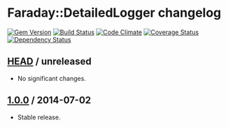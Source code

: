 # Faraday::DetailedLogger changelog

[![Gem Version](https://img.shields.io/gem/v/faraday-detailed_logger.svg)](http://rubygems.org/gems/faraday-detailed_logger)
[![Build Status](https://img.shields.io/travis/envylabs/faraday-detailed_logger/master.svg)](https://travis-ci.org/envylabs/faraday-detailed_logger)
[![Code Climate](https://img.shields.io/codeclimate/github/envylabs/faraday-detailed_logger.svg)](https://codeclimate.com/github/envylabs/faraday-detailed_logger)
[![Coverage Status](https://img.shields.io/coveralls/envylabs/faraday-detailed_logger.svg)](https://coveralls.io/r/envylabs/faraday-detailed_logger)
[![Dependency Status](https://gemnasium.com/envylabs/faraday-detailed_logger.svg)](https://gemnasium.com/envylabs/faraday-detailed_logger)

## [HEAD][unreleased] / unreleased

* No significant changes.

## [1.0.0][v1.0.0] / 2014-07-02

* Stable release.

[unreleased]: https://github.com/envylabs/faraday-detailed_logger/compare/v1.0.0...master
[v1.0.0]: https://github.com/envylabs/faraday-detailed_logger/tree/v1.0.0

